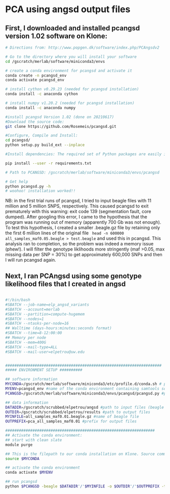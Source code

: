 # PCA using angsd output files

## First, I downloaded and installed pcangsd version 1.02 software on Klone:

``` bash
# Directions from: http://www.popgen.dk/software/index.php/PCAngsdv2

# Go to the directory where you will install your software
cd /gscratch/merlab/software/miniconda3/envs

# create a conda environment for pcangsd and activate it
conda create -n pcangsd_env
conda activate pcangsd_env

# install cython v0.29.23 (needed for pcangsd installation)
conda install -c anaconda cython

# install numpy v1.20.2 (needed for pcangsd installation)
conda install -c anaconda numpy

#install pcangsd Version 1.02 (done on 20210617)
#Download the source code:
git clone https://github.com/Rosemeis/pcangsd.git

#Configure, Compile and Install:
cd pcangsd/
python setup.py build_ext --inplace

#Install dependencies: The required set of Python packages are easily installed using the pip command and the requirements.txt file included in the pcangsd folder.

pip install --user -r requirements.txt

# Path to PCANGSD: /gscratch/merlab/software/miniconda3/envs/pcangsd

# Get help
python pcangsd.py -h
# woohoo! installation worked!!

```
NB: in the first trial runs of pcangsd, I tried to input beagle files with 11 million and 5 million SNPS, respectively. This caused pcangsd to exit prematurely with this warning: exit code 139 (segmentation fault, core dumped). After googling this error, I came to the hypothesis that the program was running out of memory (apparently 700 Gb was not enough). To test this hypothesis, I created a smaller .beagle.gz file by retaining only the first 6 million lines of the original file ``` head -n 600000 all_samples_maf0.05.beagle > test.beagle``` and used this in pcangsd. This analysis ran to completion, so the problem was indeed a memory issue (phew!). I will filter the genotype liklihoods more stringently (maf >0.05, max missing data per SNP = 30%) to get approximately 600,000 SNPs and then I will run pcangsd again. 


## Next, I ran PCAngsd using some genotype likelihood files that I created in angsd

``` bash

#!/bin/bash
#SBATCH --job-name=elp_angsd_variants
#SBATCH --account=merlab
#SBATCH --partition=compute-hugemem
#SBATCH --nodes=1
#SBATCH --ntasks-per-node=16
## Walltime (days-hours:minutes:seconds format)
#SBATCH --time=8-12:00:00
## Memory per node
#SBATCH --mem=400G
#SBATCH --mail-type=ALL
#SBATCH --mail-user=elpetrou@uw.edu


#####################################################################
##### ENVIRONMENT SETUP ##########

## software information
MYCONDA=/gscratch/merlab/software/miniconda3/etc/profile.d/conda.sh # path to conda installation on our Klone node. Do NOT change this.
MYENV=pcangsd_env #name of the conda environment containing samtools software. 
PCANGSD=/gscratch/merlab/software/miniconda3/envs/pcangsd/pcangsd.py #path to pcangsd software on Klone

## data information
DATADIR=/gscratch/scrubbed/elpetrou/angsd #path to input files (beagle file)
OUTDIR=/gscratch/scrubbed/elpetrou/results #path to output files
MYINFILE=all_samples_maf0.01.beagle.gz #name of beagle file
OUTPREFIX=pca_all_samples_maf0.01 #prefix for output files

##################################################################
## Activate the conda environment:
## start with clean slate
module purge

## This is the filepath to our conda installation on Klone. Source command will allow us to execute commands from a file in the current shell
source $MYCONDA

## activate the conda environment
conda activate $MYENV

## run pcangsd
python $PCANGSD -beagle $DATADIR'/'$MYINFILE -o $OUTDIR'/'$OUTPREFIX -threads ${SLURM_JOB_CPUS_PER_NODE}

```
